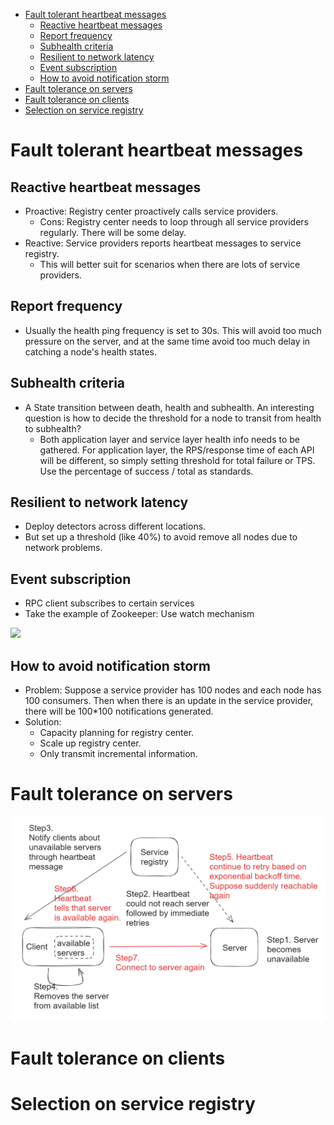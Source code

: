 - [Fault tolerant heartbeat messages](#fault-tolerant-heartbeat-messages)
  - [Reactive heartbeat messages](#reactive-heartbeat-messages)
  - [Report frequency](#report-frequency)
  - [Subhealth criteria](#subhealth-criteria)
  - [Resilient to network latency](#resilient-to-network-latency)
  - [Event subscription](#event-subscription)
  - [How to avoid notification storm](#how-to-avoid-notification-storm)
- [Fault tolerance on servers](#fault-tolerance-on-servers)
- [Fault tolerance on clients](#fault-tolerance-on-clients)
- [Selection on service registry](#selection-on-service-registry)

# Fault tolerant heartbeat messages

## Reactive heartbeat messages
* Proactive: Registry center proactively calls service providers.
  * Cons: Registry center needs to loop through all service providers regularly. There will be some delay.
* Reactive: Service providers reports heartbeat messages to service registry. 
  * This will better suit for scenarios when there are lots of service providers. 

## Report frequency
* Usually the health ping frequency is set to 30s. This will avoid too much pressure on the server, and at the same time avoid too much delay in catching a node's health states.

## Subhealth criteria
* A State transition between death, health and subhealth. An interesting question is how to decide the threshold for a node to transit from health to subhealth?
  * Both application layer and service layer health info needs to be gathered. For application layer, the RPS/response time of each API will be different, so simply setting threshold for total failure or TPS. Use the percentage of success / total as standards.

## Resilient to network latency
* Deploy detectors across different locations.
* But set up a threshold (like 40%) to avoid remove all nodes due to network problems.

## Event subscription
* RPC client subscribes to certain services
* Take the example of Zookeeper: Use watch mechanism

![](../.gitbook/assets/registryCenter\_subscribe.png)

## How to avoid notification storm
* Problem: Suppose a service provider has 100 nodes and each node has 100 consumers. Then when there is an update in the service provider, there will be 100\*100 notifications generated.
* Solution:
  * Capacity planning for registry center.
  * Scale up registry center.
  * Only transmit incremental information.


# Fault tolerance on servers

![](../.gitbook/assets/serviceregistry_faulttolerant_servers.png)

# Fault tolerance on clients

# Selection on service registry
